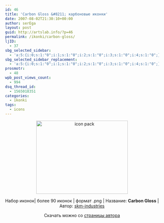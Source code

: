 ```yaml
---
id: 46
title: 'Carbon Gloss &#8211; карбоновые иконки'
date: 2007-08-02T21:30:10+00:00
author: serEga
layout: post
guid: http://artslab.info/?p=46
permalink: /ikonki/carbon-gloss/
ljID:
  - 37
sbg_selected_sidebar:
  - 'a:5:{i:0;s:1:"0";i:1;s:1:"0";i:2;s:1:"0";i:3;s:1:"0";i:4;s:1:"0";}'
sbg_selected_sidebar_replacement:
  - 'a:5:{i:0;s:1:"0";i:1;s:1:"0";i:2;s:1:"0";i:3;s:1:"0";i:4;s:1:"0";}'
prosmotr:
  - 48
wpb_post_views_count:
  - 994
dsq_thread_id:
  - 1565018351
categories:
  - ikonki
tags:
  - icons
---
```

<p style="text-align: center">
  <img src="http://img524.imageshack.us/img524/2536/carbonglossbyskmindustrpn1.jpg" title="icon pack" alt="icon pack" border="0" height="240" width="300" />
</p>

<p align="center">
  Набор иконок| более 90 иконок | формат .png | Название: <strong>Carbon Gloss</strong> | Автор: <a href="http://skm-industries.deviantart.com/" title="deviantart" target="_blank">skm-industries</a>
</p>

<p align="center">
  Скачать можно со <a href="http://www.deviantart.com/deviation/60590949/" title="download" target="_blank">страницы автора</a>
</p>